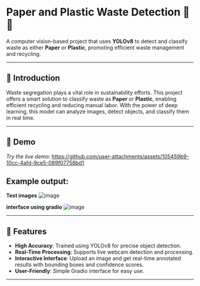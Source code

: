 # Paper and Plastic Waste Detection 🚮🧾

A computer vision-based project that uses **YOLOv8** to detect and classify waste as either **Paper** or **Plastic**, promoting efficient waste management and recycling.

---

## 🧠 Introduction
Waste segregation plays a vital role in sustainability efforts. This project offers a smart solution to classify waste as **Paper** or **Plastic**, 
enabling efficient recycling and reducing manual labor. With the power of deep learning, this model can analyze images, detect objects, and classify them in real time.

---

## 🎥 Demo
*Try the live demo*: https://github.com/user-attachments/assets/105459b9-10cc-4afd-9ce5-089f07758bd1


## Example output:  

**Test images**
![image](https://github.com/user-attachments/assets/0a07582f-9f9f-4134-a2e3-4a77c9fda868)


**interface using gradio**
![image](https://github.com/user-attachments/assets/9495f023-17dd-4711-b885-ef9313e5553d)


---

## 🌟 Features
- **High Accuracy**: Trained using YOLOv8 for precise object detection.  
- **Real-Time Processing**: Supports live webcam detection and processing.  
- **Interactive Interface**: Upload an image and get real-time annotated results with bounding boxes and confidence scores.  
- **User-Friendly**: Simple Gradio interface for easy use.  

---




